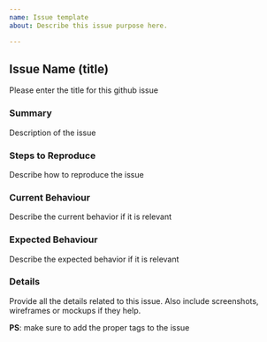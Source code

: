 ```yaml
---
name: Issue template
about: Describe this issue purpose here.

---
```


## Issue Name (title)
Please enter the title for this github issue

### Summary
Description of the issue

### Steps to Reproduce
Describe how to reproduce the issue

### Current Behaviour
Describe the current behavior if it is relevant

### Expected Behaviour
Describe the expected behavior if it is relevant

### Details
Provide all the details related to this issue. Also include screenshots, wireframes or mockups if they help.

__PS__: make sure to add the proper tags to the issue
